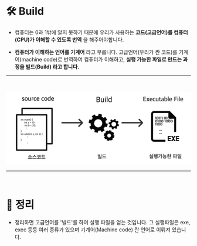 # 🛠️ Build

- 컴퓨터는  0과 1밖에 알지 못하기 때문에 우리가 사용하는 __코드(고급언어)를 컴퓨터(CPU)가 이해할 수 있도록 번역__ 을 해주어야합니다. 

- __컴퓨터가 이해하는 언어를 기계어__ 라고 부릅니다. 고급언어(우리가 짠 코드)를 기계어(machine code)로 번역하여 컴퓨터가 이해하고, __실행 가능한 파일로 만드는 과정을 빌드(Build) 라고 합니다.__

<hr><br>

![Build_image](../images/Build.png)

<hr><br>

# 📘 정리

- 정리하면 고급언어를 '빌드'를 하여 실행 파일을 얻는 것입니다. 그 실행파일은 exe, exec 등등 여러 종류가 있으며 기계어(Machine code) 란 언어로 이뤄져 있습니다.

<br>
